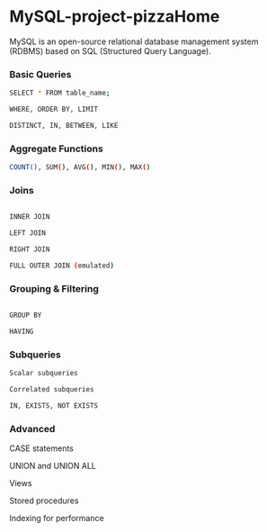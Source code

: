 # MySQL-project-pizzaHome
MySQL is an open-source relational database management system (RDBMS) based on SQL (Structured Query Language).

### Basic Queries
```bash
SELECT * FROM table_name;

WHERE, ORDER BY, LIMIT

DISTINCT, IN, BETWEEN, LIKE

```
### Aggregate Functions
```bash
COUNT(), SUM(), AVG(), MIN(), MAX()

```

### Joins
```bash

INNER JOIN

LEFT JOIN

RIGHT JOIN

FULL OUTER JOIN (emulated)

```

### Grouping & Filtering
```bash

GROUP BY

HAVING
```
### Subqueries
```bash
Scalar subqueries

Correlated subqueries

IN, EXISTS, NOT EXISTS
```

### Advanced

CASE statements

UNION and UNION ALL

Views

Stored procedures

Indexing for performance
